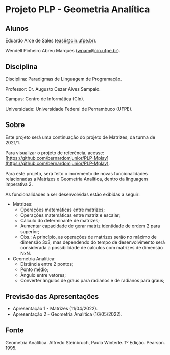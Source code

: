 # Projeto PLP - Geometria Analítica

## Alunos

Eduardo Arce de Sales (eas6@cin.ufpe.br).

Wendell Pinheiro Abreu Marques (wpam@cin.ufpe.br).

## Disciplina

Disciplina: Paradigmas de Linguagem de Programação.

Professor: Dr. Augusto Cezar Alves Sampaio.

Campus: Centro de Informática (CIn).

Universidade: Universidade Federal de Pernambuco (UFPE).

## Sobre

Este projeto será uma continuação do projeto de Matrizes, da turma de 2021/1.

Para visualizar o projeto de referência, acesse: [https://github.com/bernardomjunior/PLP-Mplay](https://github.com/bernardomjunior/PLP-Mplay).

Para este projeto, será feito o incremento de novas funcionalidades relacionadas a Matrizes e Geometria Analítica, dentro da linguagem imperativa 2.

As funcionalidades a ser desenvolvidas estão exibidas a seguir:
* Matrizes:
    - Operações matemáticas entre matrizes;
    - Operações matemáticas entre matriz e escalar;
    - Cálculo do determinante de matrizes;
    - Aumentar capacidade de gerar matriz identidade de ordem 2 para superior;
    - Obs.: A princípio, as operações de matrizes serão no máximo de dimensão 3x3, mas dependendo do tempo de desenvolvimento será considerada a possibilidade de cálculos com matrizes de dimensão NxN. 
* Geometria Analítica:
    - Distância entre 2 pontos;
    - Ponto médio;
    - Ângulo entre vetores;
    - Converter ângulos de graus para radianos e de radianos para graus;

## Previsão das Apresentações

* Apresentação 1 - Matrizes (11/04/2022).
* Apresentação 2 - Geometria Analítica (16/05/2022).

## Fonte

Geometria Analítica. Alfredo Steinbruch, Paulo Winterle. 1º Edição. Pearson. 1995.

